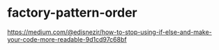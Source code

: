 # factory-pattern-order

https://medium.com/@edisnezir/how-to-stop-using-if-else-and-make-your-code-more-readable-9d1cd97c68bf
